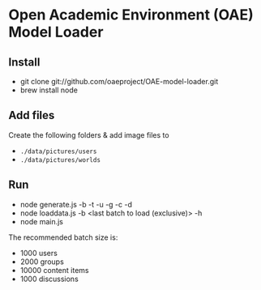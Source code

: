 # Open Academic Environment (OAE) Model Loader

## Install

* git clone git://github.com/oaeproject/OAE-model-loader.git
* brew install node

## Add files

Create the following folders & add image files to 

* `./data/pictures/users`
* `./data/pictures/worlds`

## Run

* node generate.js -b <number of batches> -t <tenant alias> -u <number of users to generate> -g <number of groups to generate> -c <number of content items to generate> -d <number of discussions to generate>
* node loaddata.js -b <last batch to load (exclusive)> -h <OAE url>
* node main.js

The recommended batch size is:

* 1000 users
* 2000 groups
* 10000 content items
* 1000 discussions